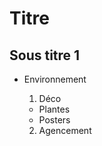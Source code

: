 # Titre

## Sous titre 1 ##

* Environnement
  1. Déco
    * Plantes
    * Posters

  2. Agencement
